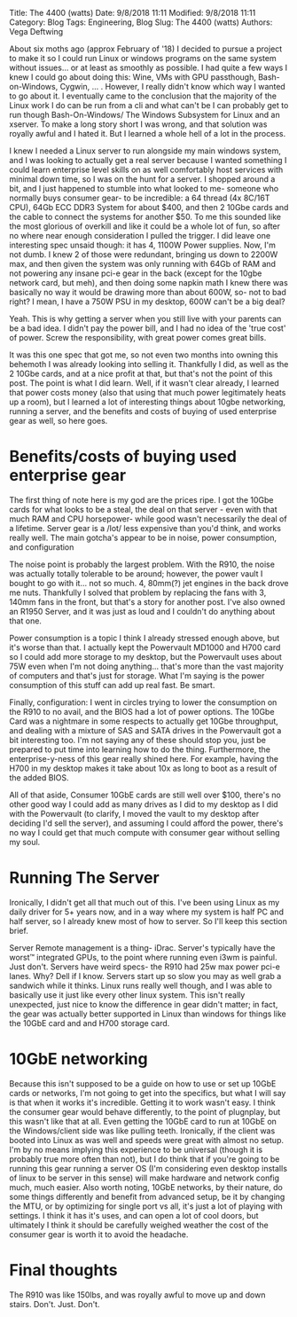 Title: The 4400 (watts)
Date: 9/8/2018 11:11
Modified: 9/8/2018 11:11
Category: Blog
Tags: Engineering, Blog
Slug: The 4400 (watts)
Authors: Vega Deftwing

About six moths ago (approx February of '18) I decided to pursue a project to make it so I could run Linux or windows programs on the same system without issues... or at least as smoothly as possible. I had quite a few ways I knew I could go about doing this: Wine, VMs with GPU passthough, Bash-on-Windows, Cygwin, ... . However, I really didn't know which way I wanted to go about it. I eventually came to the conclusion that the majority of the Linux work I do can be run from a cli and what can't be I can probably get to run though Bash-On-Windows/ The Windows Subsystem for Linux and an xserver. To make a long story short I was wrong, and that solution was royally awful and I hated it. But I learned a whole hell of a lot in the process.

I knew I needed a Linux server to run alongside my main windows system, and I was looking to actually get a real server because I wanted something I could learn enterprise level skills on as well comfortably host services with minimal down time, so I was on the hunt for a server. I shopped around a bit, and I just happened to stumble into what looked to me- someone who normally buys consumer gear- to be incredible: a 64 thread (4x 8C/16T CPU), 64Gb ECC DDR3 System for about \$400, and then 2 10Gbe cards and the cable to connect the systems for another \$50. To me this sounded like the most glorious of overkill and like it could be a whole lot of fun, so after no where near enough consideration I pulled the trigger. I did leave one interesting spec unsaid though: it has 4, 1100W Power supplies. Now, I'm not dumb. I knew 2 of those were redundant, bringing us down to 2200W max, and then given the system was only running with 64Gb of RAM and not powering any insane pci-e gear in the back (except for the 10gbe network card, but meh), and then doing some napkin math I knew there was basically no way it would be drawing more than about 600W, so- not to bad right? I mean, I have a 750W PSU in my desktop, 600W can't be a big deal?

Yeah. This is why getting a server when you still live with your parents can be a bad idea. I didn't pay the power bill, and I had no idea of the 'true cost' of power. Screw the responsibility, with great power comes great bills.

It was this one spec that got me, so not even two months into owning this behemoth I was already looking into selling it. Thankfully I did, as well as the 2 10Gbe cards, and at a nice profit at that, but that's not the point of this post. The point is what I did learn. Well, if it wasn't clear already, I learned that power costs money (also that using that much power legitimately heats up a room), but I learned a lot of interesting things about 10gbe networking, running a server, and the benefits and costs of buying of used enterprise gear as well, so here goes.

# Benefits/costs of buying used enterprise gear

The first thing of note here is my god are the prices ripe. I got the 10Gbe cards for what looks to be a steal, the deal on that server - even with that much RAM and CPU horsepower- while good wasn't necessarily the deal of a lifetime. Server gear is a /lot/ less expensive than you'd think, and works really well. The main gotcha's appear to be in noise, power consumption, and configuration

The noise point is probably the largest problem. With the R910, the noise was actually totally tolerable to be around; however, the power vault I bought to go with it... not so much. 4, 80mm(?) jet engines in the back drove me nuts. Thankfully I solved that problem by replacing the fans with 3, 140mm fans in the front, but that's a story for another post. I've also owned an R1950 Server, and it was just as loud and I couldn't do anything about that one.

Power consumption is a topic I think I already stressed enough above, but it's worse than that. I actually kept the Powervault MD1000 and H700 card so I could add more storage to my desktop, but the Powervault uses about 75W even when I'm not doing anything... that's more than the vast majority of computers and that's just for storage. What I'm saying is the power consumption of this stuff can add up real fast. Be smart.

Finally, configuration: I went in circles trying to lower the consumption on the R910 to no avail, and the BIOS had a lot of power options. The 10Gbe Card was a nightmare in some respects to actually get 10Gbe throughput, and dealing with a mixture of SAS and SATA drives in the Powervault got a bit interesting too. I'm not saying any of these should stop you, just be prepared to put time into learning how to do the thing. Furthermore, the enterprise-y-ness of this gear really shined here. For example, having the H700 in my desktop makes it take about 10x as long to boot as a result of the added BIOS.

All of that aside, Consumer 10GbE cards are still well over $100, there's no other good way I could add as many drives as I did to my desktop as I did with the Powervault (to clarify, I moved the vault to my desktop after deciding I'd sell the server), and assuming I could afford the power, there's no way I could get that much compute with consumer gear without selling my soul.

# Running The Server

Ironically, I didn't get all that much out of this. I've been using Linux as my daily driver for 5+ years now, and in a way where my system is half PC and half server, so I already knew most of how to server. So I'll keep this section brief.

Server Remote management is a thing- iDrac. Server's typically have the worst™ integrated GPUs, to the point where running even i3wm is painful. Just don't. Servers have weird specs- the R910 had 25w max power pci-e lanes. Why? Dell if I know. Servers start up so slow you may as well grab a sandwich while it thinks. Linux runs really well though, and I was able to basically use it just like every other linux system. This isn't really unexpected, just nice to know the difference in gear didn't matter; in fact, the gear was actually better supported in Linux than windows for things like the 10GbE card and and H700 storage card.

# 10GbE networking

Because this isn't supposed to be a guide on how to use or set up 10GbE cards or networks, I'm not going to get into the specifics, but what I will say is that when it works it's incredible. Getting it to work wasn't easy. I think the consumer gear would behave differently, to the point of plugnplay, but this wasn't like that at all. Even getting the 10GbE card to run at 10GbE on the Windows/client side was like pulling teeth. Ironically, if the client was booted into Linux as was well and speeds were great with almost no setup. I'm by no means implying this experience to be universal (though it is probably true more often than not), but I do think that if you're going to be running this gear running a server OS (I'm considering even desktop installs of linux to be server in this sense) will make hardware and network config much, much easier. Also worth noting, 10GbE networks, by their nature, do some things differently and benefit from advanced setup, be it by changing the MTU, or by optimizing for single port vs all, it's just a lot of playing with settings. I think it has it's uses, and can open a lot of cool doors, but ultimately I think it should be carefully weighed weather the cost of the consumer gear is worth it to avoid the headache.

# Final thoughts

The R910 was like 150lbs, and was royally awful to move up and down stairs. Don't. Just. Don't.
